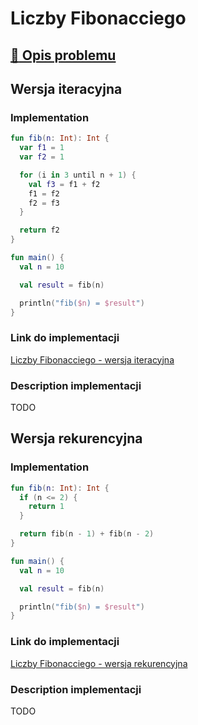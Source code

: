 # Liczby Fibonacciego

## [:link: Opis problemu](../../../../algorithms/integers/fibonacci-numbers.md)

## Wersja iteracyjna

### Implementation

```kotlin
fun fib(n: Int): Int {
  var f1 = 1
  var f2 = 1

  for (i in 3 until n + 1) {
    val f3 = f1 + f2
    f1 = f2
    f2 = f3
  }

  return f2
}

fun main() {
  val n = 10

  val result = fib(n)

  println("fib($n) = $result")
}
```

### Link do implementacji

[Liczby Fibonacciego - wersja iteracyjna](https://ideone.com/4JCa5w)

### Description implementacji

TODO

## Wersja rekurencyjna

### Implementation

```kotlin
fun fib(n: Int): Int {
  if (n <= 2) {
    return 1
  }

  return fib(n - 1) + fib(n - 2)
}

fun main() {
  val n = 10

  val result = fib(n)

  println("fib($n) = $result")
}
```

### Link do implementacji

[Liczby Fibonacciego - wersja rekurencyjna](https://ideone.com/cBKjhg)

### Description implementacji

TODO
